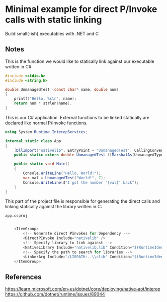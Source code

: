 # Minimal example for direct P/Invoke calls with static linking

Build small(-ish) executables with .NET and C

## Notes

This is the function we would like to statically link against our executable written in C#

```c
#include <stdio.h>
#include <string.h>

double UnmanagedTest (const char* name, double num)
{
    printf("Hello, %s\n", name);
    return num * strlen(name);
}
```


This is our C# application. External functions to be linked statically are declared like normal P/Invoke functions.

```csharp
using System.Runtime.InteropServices;

internal static class App
{
    [DllImport("nativelib", EntryPoint = "UnmanagedTest", CallingConvention = CallingConvention.Cdecl)]
    public static extern double UnmanagedTest ([MarshalAs(UnmanagedType.LPStr)] string name, double num);

    public static void Main()
    {
        Console.WriteLine("Hello, World!");
        var val = UnmanagedTest("World!", 7);
        Console.WriteLine($"I got the number '{val}' back");
    }
}

```

This part of the project file is responsible for generating the direct calls and linking statically against the library written in C:

`app.csproj`
```csharp

    <ItemGroup>
        <!-- Generate direct PInvokes for Dependency -->
        <DirectPInvoke Include="nativelib" />
        <!-- Specify library to link against -->
        <NativeLibrary Include="nativelib.lib" Condition="$(RuntimeIdentifier.StartsWith('win'))" />
        <!-- Specify the path to search for libraries -->
        <LinkerArg Include="/LIBPATH:..\\clib" Condition="$(RuntimeIdentifier.StartsWith('win'))" />
    </ItemGroup>

```

## References

https://learn.microsoft.com/en-us/dotnet/core/deploying/native-aot/interop
https://github.com/dotnet/runtime/issues/89044

